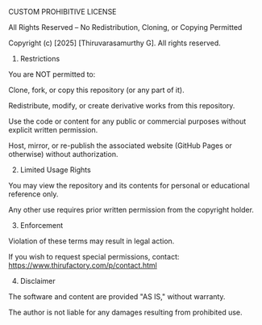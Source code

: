 CUSTOM PROHIBITIVE LICENSE

All Rights Reserved – No Redistribution, Cloning, or Copying Permitted

Copyright (c) [2025] [Thiruvarasamurthy G]. All rights reserved.

1. Restrictions

You are NOT permitted to:

Clone, fork, or copy this repository (or any part of it).

Redistribute, modify, or create derivative works from this repository.

Use the code or content for any public or commercial purposes without explicit written permission.

Host, mirror, or re-publish the associated website (GitHub Pages or otherwise) without authorization.

2. Limited Usage Rights

You may view the repository and its contents for personal or educational reference only.

Any other use requires prior written permission from the copyright holder.

3. Enforcement

Violation of these terms may result in legal action.

If you wish to request special permissions, contact: https://www.thirufactory.com/p/contact.html

4. Disclaimer

The software and content are provided "AS IS," without warranty.

The author is not liable for any damages resulting from prohibited use.